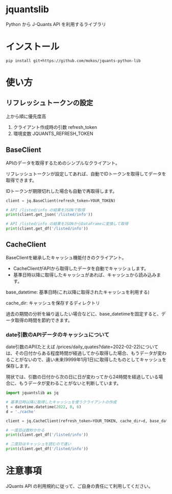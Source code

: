 # jquantslib
Python から J-Quants API を利用するライブラリ

# インストール
```
pip install git+https://github.com/mokos/jquants-python-lib
```

# 使い方
## リフレッシュトークンの設定
上から順に優先度高
1. クライアント作成時の引数 refresh_token
2. 環境変数 JQUANTS_REFRESH_TOKEN

## BaseClient
APIのデータを取得するためのシンプルなクライアント。

リフレッシュトークンが設定してあれば、自動でIDトークンを取得してデータを取得できます。

IDトークンが期限切れした場合も自動で再取得します。


```python
client = jq.BaseClient(refresh_token=YOUR_TOKEN)

# API /listed/info の結果をJSONで取得
print(client.get_json('/listed/info'))

# API /listed/info の結果をJSONからDataFrameに変換して取得
print(client.get_df('/listed/info'))

```

## CacheClient
BaseClientを継承したキャッシュ機能付きのクライアント。
　
- CacheClientがAPIから取得したデータを自動でキャッシュします。
- 基準日時以降に取得したキャッシュがあれば、キャッシュから読み込みます。

base_datetime: 基準日時(これ以降に取得されたキャッシュを利用する)

cache_dir: キャッシュを保存するディレクトリ

過去の期間の分析を繰り返したい場合などに、base_datetimeを固定すると、データ取得の時間を節約できます。

### date引数のAPIデータのキャッシュについて
date引数のAPI(たとえば /prices/daily_quates?date=2022-02-22)については、その日付からある程度時間が経過してから取得した場合、もうデータが変わることがないので、遠い未来(9999年1月1日)に取得したものとしてキャッシュを保存します。

現状では、引数の日付から次の日に日が変わってから24時間を経過している場合に、もうデータが変わることがないと判断しています。


```python
import jquantslib as jq

# 基準日時以降に取得したキャッシュを使うクライアントの作成
t = datetime.datetime(2022, 8, 6)
d = './cache'

client = jq.CacheClient(refresh_token=YOUR_TOKEN, cache_dir=d, base_datetime=t)

# 一度目は数秒かかる
print(client.get_df('/listed/info'))

# 二度目はキャッシュを読むので速い
print(client.get_df('/listed/info'))
```

# 注意事項
JQuants API の利用規約に従って、ご自身の責任にて利用してください。
